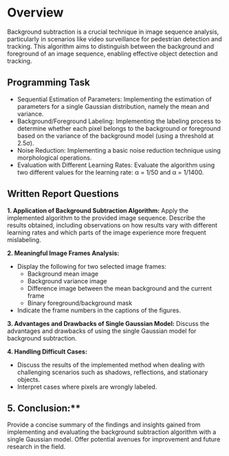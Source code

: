 # Overview
Background subtraction is a crucial technique in image sequence analysis, particularly in scenarios like video surveillance for pedestrian detection and tracking. This algorithm aims to distinguish between the background and foreground of an image sequence, enabling effective object detection and tracking.
## Programming Task
- Sequential Estimation of Parameters: Implementing the estimation of parameters for a single Gaussian distribution, namely the mean and variance.
- Background/Foreground Labeling: Implementing the labeling process to determine whether each pixel belongs to the background or foreground based on the variance of the background model (using a threshold at 2.5σ).
- Noise Reduction: Implementing a basic noise reduction technique using morphological operations.
- Evaluation with Different Learning Rates: Evaluate the algorithm using two different values for the learning rate: α = 1/50 and α = 1/1400.

## Written Report Questions
**1. Application of Background Subtraction Algorithm:** 
Apply the implemented algorithm to the provided image sequence. Describe the results obtained, including observations on how results vary with different learning rates and which parts of the image experience more frequent mislabeling.

**2. Meaningful Image Frames Analysis:**
   - Display the following for two selected image frames:
     - Background mean image
     - Background variance image
     - Difference image between the mean background and the current frame
     - Binary foreground/background mask
   - Indicate the frame numbers in the captions of the figures.

**3. Advantages and Drawbacks of Single Gaussian Model:** 
Discuss the advantages and drawbacks of using the single Gaussian model for background subtraction.

**4. Handling Difficult Cases:**
   - Discuss the results of the implemented method when dealing with challenging scenarios such as shadows, reflections, and stationary objects.
   - Interpret cases where pixels are wrongly labeled.

## 5. Conclusion:** 
Provide a concise summary of the findings and insights gained from implementing and evaluating the background subtraction algorithm with a single Gaussian model. Offer potential avenues for improvement and future research in the field.
